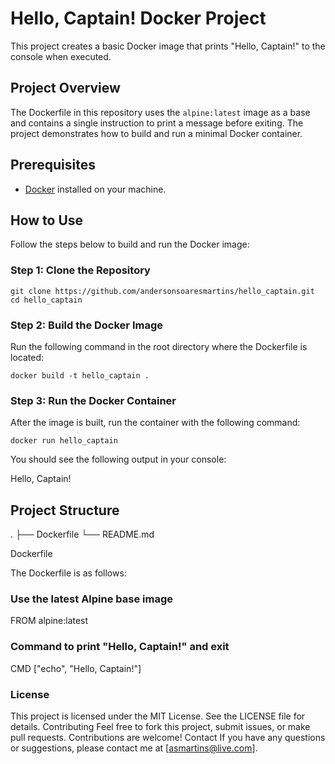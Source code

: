 # Hello, Captain! Docker Project

This project creates a basic Docker image that prints "Hello, Captain!" to the console when executed.

## Project Overview

The Dockerfile in this repository uses the `alpine:latest` image as a base and contains a single instruction to print a message before exiting. The project demonstrates how to build and run a minimal Docker container.

## Prerequisites

- [Docker](https://www.docker.com/get-started) installed on your machine.

## How to Use

Follow the steps below to build and run the Docker image:

### Step 1: Clone the Repository

```
git clone https://github.com/andersonsoaresmartins/hello_captain.git
cd hello_captain
```

### Step 2: Build the Docker Image

Run the following command in the root directory where the Dockerfile is located:
```
docker build -t hello_captain .
```

### Step 3: Run the Docker Container

After the image is built, run the container with the following command:
```
docker run hello_captain
```
You should see the following output in your console:

Hello, Captain!

## Project Structure

.
├── Dockerfile
└── README.md


Dockerfile

The Dockerfile is as follows:

### Use the latest Alpine base image
FROM alpine:latest

### Command to print "Hello, Captain!" and exit
CMD ["echo", "Hello, Captain!"]


### License

This project is licensed under the MIT License. See the LICENSE file for details.
Contributing
Feel free to fork this project, submit issues, or make pull requests. Contributions are welcome!
Contact
If you have any questions or suggestions, please contact me at [asmartins@live.com].
